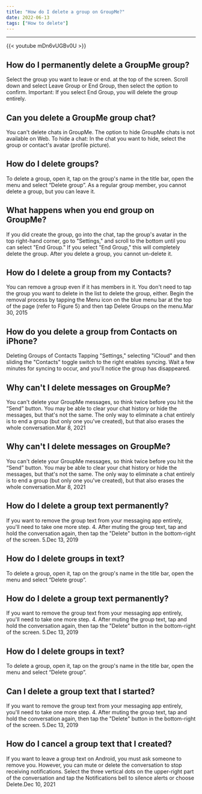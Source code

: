 ```yaml
---
title: "How do I delete a group on GroupMe?"
date: 2022-06-13
tags: ["How to delete"]
---
```


---
{{< youtube mDn6vUGBv0U >}}
## How do I permanently delete a GroupMe group?
Select the group you want to leave or end. at the top of the screen. Scroll down and select Leave Group or End Group, then select the option to confirm. Important: If you select End Group, you will delete the group entirely.

## Can you delete a GroupMe group chat?
You can't delete chats in GroupMe. The option to hide GroupMe chats is not available on Web. To hide a chat: In the chat you want to hide, select the group or contact's avatar (profile picture).

## How do I delete groups?
To delete a group, open it, tap on the group's name in the title bar, open the menu and select “Delete group”. As a regular group member, you cannot delete a group, but you can leave it.

## What happens when you end group on GroupMe?
If you did create the group, go into the chat, tap the group's avatar in the top right-hand corner, go to "Settings," and scroll to the bottom until you can select "End Group." If you select "End Group," this will completely delete the group. After you delete a group, you cannot un-delete it.

## How do I delete a group from my Contacts?
You can remove a group even if it has members in it. You don't need to tap the group you want to delete in the list to delete the group, either. Begin the removal process by tapping the Menu icon on the blue menu bar at the top of the page (refer to Figure 5) and then tap Delete Groups on the menu.Mar 30, 2015

## How do you delete a group from Contacts on iPhone?
Deleting Groups of Contacts Tapping "Settings," selecting "iCloud" and then sliding the "Contacts" toggle switch to the right enables syncing. Wait a few minutes for syncing to occur, and you'll notice the group has disappeared.

## Why can't I delete messages on GroupMe?
You can't delete your GroupMe messages, so think twice before you hit the “Send” button. You may be able to clear your chat history or hide the messages, but that's not the same. The only way to eliminate a chat entirely is to end a group (but only one you've created), but that also erases the whole conversation.Mar 8, 2021

## Why can't I delete messages on GroupMe?
You can't delete your GroupMe messages, so think twice before you hit the “Send” button. You may be able to clear your chat history or hide the messages, but that's not the same. The only way to eliminate a chat entirely is to end a group (but only one you've created), but that also erases the whole conversation.Mar 8, 2021

## How do I delete a group text permanently?
If you want to remove the group text from your messaging app entirely, you'll need to take one more step. 4. After muting the group text, tap and hold the conversation again, then tap the "Delete" button in the bottom-right of the screen. 5.Dec 13, 2019

## How do I delete groups in text?
To delete a group, open it, tap on the group's name in the title bar, open the menu and select “Delete group”.

## How do I delete a group text permanently?
If you want to remove the group text from your messaging app entirely, you'll need to take one more step. 4. After muting the group text, tap and hold the conversation again, then tap the "Delete" button in the bottom-right of the screen. 5.Dec 13, 2019

## How do I delete groups in text?
To delete a group, open it, tap on the group's name in the title bar, open the menu and select “Delete group”.

## Can I delete a group text that I started?
If you want to remove the group text from your messaging app entirely, you'll need to take one more step. 4. After muting the group text, tap and hold the conversation again, then tap the "Delete" button in the bottom-right of the screen. 5.Dec 13, 2019

## How do I cancel a group text that I created?
If you want to leave a group text on Android, you must ask someone to remove you. However, you can mute or delete the conversation to stop receiving notifications. Select the three vertical dots on the upper-right part of the conversation and tap the Notifications bell to silence alerts or choose Delete.Dec 10, 2021

